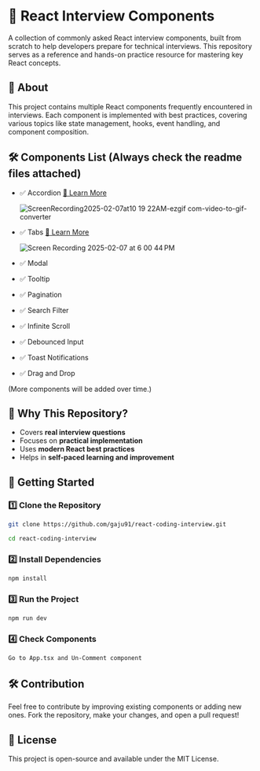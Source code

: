 # 🚀 React Interview Components  

A collection of commonly asked React interview components, built from scratch to help developers prepare for technical interviews. This repository serves as a reference and hands-on practice resource for mastering key React concepts.  

## 📌 About  
This project contains multiple React components frequently encountered in interviews. Each component is implemented with best practices, covering various topics like state management, hooks, event handling, and component composition.  

## 🛠️ Components List (Always check the readme files attached)
- ✅ Accordion [🔗 Learn More](./src/components/Accordion/README.md)

  ![ScreenRecording2025-02-07at10 19 22AM-ezgif com-video-to-gif-converter](https://github.com/user-attachments/assets/b8d0177a-6ee5-4344-a33d-59c3b6943e71)

- ✅ Tabs      [🔗 Learn More](./src/components/Tabs/README.md)

  ![Screen Recording 2025-02-07 at 6 00 44 PM](https://github.com/user-attachments/assets/57bf2cb7-35a1-473b-8b35-3efcf9e0d8d8)

- ✅ Modal  
- ✅ Tooltip  
- ✅ Pagination  
- ✅ Search Filter  
- ✅ Infinite Scroll
- ✅ Debounced Input  
- ✅ Toast Notifications  
- ✅ Drag and Drop  

(More components will be added over time.)  

## 🎯 Why This Repository?  
- Covers **real interview questions**  
- Focuses on **practical implementation**  
- Uses **modern React best practices**  
- Helps in **self-paced learning and improvement**  

## 🚀 Getting Started  

### 1️⃣ Clone the Repository  
```sh
git clone https://github.com/gaju91/react-coding-interview.git

cd react-coding-interview
```

### 2️⃣ Install Dependencies  
```sh
npm install
```

### 3️⃣ Run the Project  
```sh
npm run dev
```

### 4️⃣ Check Components 
```sh
Go to App.tsx and Un-Comment component
```

## 🛠️ Contribution  
Feel free to contribute by improving existing components or adding new ones. Fork the repository, make your changes, and open a pull request!  

## 📜 License  
This project is open-source and available under the MIT License.  
